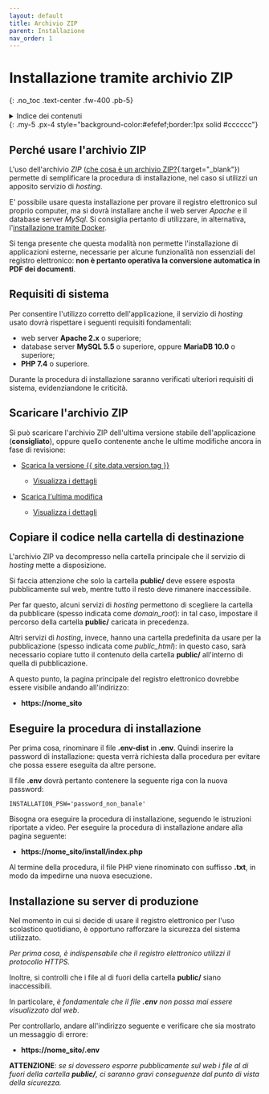 ```yaml
---
layout: default
title: Archivio ZIP
parent: Installazione
nav_order: 1
---
```


# Installazione tramite archivio ZIP
{: .no_toc .text-center .fw-400 .pb-5}

<details markdown="block">
  <summary>Indice dei contenuti</summary>
  {: .text-delta .text-center}
1. TOC
{:toc}
</details>
{: .my-5 .px-4 style="background-color:#efefef;border:1px solid #cccccc"}


## Perché usare l'archivio ZIP

L'uso dell'archivio _ZIP_ ([che cosa è un archivio ZIP?](https://it.wikipedia.org/wiki/ZIP_(formato_di_file)){:target="_blank"})
permette di semplificare la procedura di installazione, nel caso si utilizzi un apposito
servizio di _hosting_.

E' possibile usare questa installazione per provare il registro elettronico sul proprio computer,
ma si dovrà installare anche il web server _Apache_ e il database server _MySql_.
Si consiglia pertanto di utilizzare, in alternativa, l'[installazione tramite Docker](/install-docker.md).

Si tenga presente che questa modalità non permette l'installazione di applicazioni esterne, necessarie per alcune
funzionalità non essenziali del registro elettronico:
**non è pertanto operativa la conversione automatica in PDF dei documenti**.


## Requisiti di sistema

Per consentire l'utilizzo corretto dell'applicazione, il servizio di _hosting_ usato dovrà
rispettare i seguenti requisiti fondamentali:
  - web server **Apache 2.x** o superiore;
  - database server **MySQL 5.5** o superiore, oppure  **MariaDB 10.0** o superiore;
  - **PHP 7.4** o superiore.

Durante la procedura di installazione saranno verificati ulteriori requisiti di sistema,
evidenziandone le criticità.


## Scaricare l'archivio ZIP

Si può scaricare l'archivio ZIP dell'ultima versione stabile dell'applicazione (**consigliato**),
oppure quello contenente anche le ultime modifiche ancora in fase di revisione:

  - [Scarica la versione {{ site.data.version.tag }}](https://github.com/trinko/giuaschool/releases/latest/download/giuaschool-release-latest.zip)
    - [Visualizza i dettagli](/latest-release.md)

  - [Scarica l'ultima modifica](https://github.com/trinko/giuaschool/releases/download/latest-build/giuaschool-build-latest.zip)
    - [Visualizza i dettagli](/latest-build.md)


## Copiare il codice nella cartella di destinazione

L'archivio ZIP va decompresso nella cartella principale che il servizio di _hosting_ mette a disposizione.

Si faccia attenzione che solo la cartella **public/** deve essere esposta pubblicamente sul web,
mentre tutto il resto deve rimanere inaccessibile.

Per far questo, alcuni servizi di _hosting_ permettono di scegliere la cartella da pubblicare
(spesso indicata come _domain_root_): in tal caso, impostare il percorso
della cartella **public/** caricata in precedenza.

Altri servizi di _hosting_, invece, hanno una cartella predefinita da usare per la pubblicazione
(spesso indicata come _public_html_): in questo caso, sarà necessario copiare tutto il contenuto
della cartella **public/** all'interno di quella di pubblicazione.

A questo punto, la pagina principale del registro elettronico dovrebbe essere visibile andando all'indirizzo:
  - **https://nome_sito**


## Eseguire la procedura di installazione

Per prima cosa, rinominare il file **.env-dist** in **.env**.
Quindi inserire la password di installazione: questa verrà
richiesta dalla procedura per evitare che possa essere eseguita da altre persone.

Il file **.env** dovrà pertanto contenere la seguente riga con la nuova password:
```
INSTALLATION_PSW='password_non_banale'
```

Bisogna ora eseguire la procedura di installazione, seguendo le istruzioni riportate a video.
Per eseguire la procedura di installazione andare alla pagina seguente:
  - **https://nome_sito/install/index.php**

Al termine della procedura, il file PHP viene rinominato con suffisso **.txt**, in modo
da impedirne una nuova esecuzione.


## Installazione su server di produzione

Nel momento in cui si decide di usare il registro elettronico per l'uso scolastico quotidiano,
è opportuno rafforzare la sicurezza del sistema utilizzato.

_Per prima cosa, è indispensabile che il registro elettronico utilizzi il protocollo HTTPS._

Inoltre, si controlli che i file al di fuori della cartella **public/** siano inaccessibili.

In particolare, _è fondamentale che il file **.env** non possa mai essere visualizzato dal web_.

Per controllarlo, andare all'indirizzo seguente e verificare che sia mostrato un messaggio di errore:
  - **https://nome_sito/.env**

**ATTENZIONE**:
_se si dovessero esporre pubblicamente sul web i file al di fuori della cartella **public/**,
ci saranno gravi conseguenze dal punto di vista della sicurezza._
